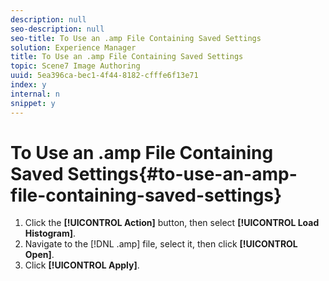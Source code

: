 ```yaml
---
description: null
seo-description: null
seo-title: To Use an .amp File Containing Saved Settings
solution: Experience Manager
title: To Use an .amp File Containing Saved Settings
topic: Scene7 Image Authoring
uuid: 5ea396ca-bec1-4f44-8182-cfffe6f13e71
index: y
internal: n
snippet: y
---
```


# To Use an .amp File Containing Saved Settings{#to-use-an-amp-file-containing-saved-settings}

1. Click the **[!UICONTROL Action]** button, then select **[!UICONTROL Load Histogram]**.
1. Navigate to the [!DNL .amp] file, select it, then click **[!UICONTROL Open]**.
1. Click **[!UICONTROL Apply]**.
